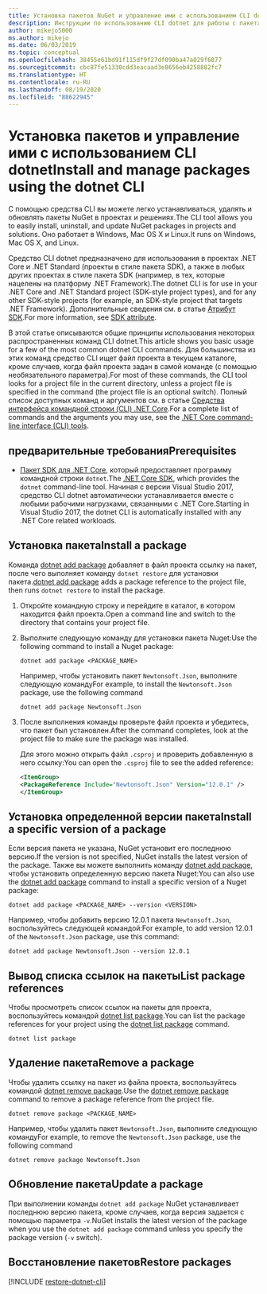 ```yaml
---
title: Установка пакетов NuGet и управление ими с использованием CLI dotnet
description: Инструкции по использованию CLI dotnet для работы с пакетами NuGet.
author: mikejo5000
ms.author: mikejo
ms.date: 06/03/2019
ms.topic: conceptual
ms.openlocfilehash: 38455e61bd91f115df9f27df090ba47a029f6877
ms.sourcegitcommit: cbc87fe51330cdd3eacaad3e8656eb4258882fc7
ms.translationtype: HT
ms.contentlocale: ru-RU
ms.lasthandoff: 08/19/2020
ms.locfileid: "88622945"
---
```

# <a name="install-and-manage-packages-using-the-dotnet-cli"></a><span data-ttu-id="e13b6-103">Установка пакетов и управление ими с использованием CLI dotnet</span><span class="sxs-lookup"><span data-stu-id="e13b6-103">Install and manage packages using the dotnet CLI</span></span>

<span data-ttu-id="e13b6-104">С помощью средства CLI вы можете легко устанавливаться, удалять и обновлять пакеты NuGet в проектах и решениях.</span><span class="sxs-lookup"><span data-stu-id="e13b6-104">The CLI tool allows you to easily install, uninstall, and update NuGet packages in projects and solutions.</span></span> <span data-ttu-id="e13b6-105">Оно работает в Windows, Mac OS X и Linux.</span><span class="sxs-lookup"><span data-stu-id="e13b6-105">It runs on Windows, Mac OS X, and Linux.</span></span>

<span data-ttu-id="e13b6-106">Средство CLI dotnet предназначено для использования в проектах .NET Core и .NET Standard (проекты в стиле пакета SDK), а также в любых других проектах в стиле пакета SDK (например, в тех, которые нацелены на платформу .NET Framework).</span><span class="sxs-lookup"><span data-stu-id="e13b6-106">The dotnet CLI is for use in your .NET Core and .NET Standard project (SDK-style project types), and for any other SDK-style projects (for example, an SDK-style project that targets .NET Framework).</span></span> <span data-ttu-id="e13b6-107">Дополнительные сведения см. в статье [Атрибут SDK](/dotnet/core/tools/csproj#additions).</span><span class="sxs-lookup"><span data-stu-id="e13b6-107">For more information, see [SDK attribute](/dotnet/core/tools/csproj#additions).</span></span>

<span data-ttu-id="e13b6-108">В этой статье описываются общие принципы использования некоторых распространенных команд CLI dotnet.</span><span class="sxs-lookup"><span data-stu-id="e13b6-108">This article shows you basic usage for a few of the most common dotnet CLI commands.</span></span> <span data-ttu-id="e13b6-109">Для большинства из этих команд средство CLI ищет файл проекта в текущем каталоге, кроме случаев, когда файл проекта задан в самой команде (с помощью необязательного параметра).</span><span class="sxs-lookup"><span data-stu-id="e13b6-109">For most of these commands, the CLI tool looks for a project file in the current directory, unless a project file is specified in the command (the project file is an optional switch).</span></span> <span data-ttu-id="e13b6-110">Полный список доступных команд и аргументов см. в статье [Средства интерфейса командной строки (CLI) .NET Core](../reference/dotnet-commands.md).</span><span class="sxs-lookup"><span data-stu-id="e13b6-110">For a complete list of commands and the arguments you may use, see the [.NET Core command-line interface (CLI) tools](../reference/dotnet-commands.md).</span></span>

## <a name="prerequisites"></a><span data-ttu-id="e13b6-111">предварительные требования</span><span class="sxs-lookup"><span data-stu-id="e13b6-111">Prerequisites</span></span>

- <span data-ttu-id="e13b6-112">[Пакет SDK для .NET Core](https://www.microsoft.com/net/download/), который предоставляет программу командной строки `dotnet`.</span><span class="sxs-lookup"><span data-stu-id="e13b6-112">The [.NET Core SDK](https://www.microsoft.com/net/download/), which provides the `dotnet` command-line tool.</span></span> <span data-ttu-id="e13b6-113">Начиная с версии Visual Studio 2017, средство CLI dotnet автоматически устанавливается вместе с любыми рабочими нагрузками, связанными с .NET Core.</span><span class="sxs-lookup"><span data-stu-id="e13b6-113">Starting in Visual Studio 2017, the dotnet CLI is automatically installed with any .NET Core related workloads.</span></span>

## <a name="install-a-package"></a><span data-ttu-id="e13b6-114">Установка пакета</span><span class="sxs-lookup"><span data-stu-id="e13b6-114">Install a package</span></span>

<span data-ttu-id="e13b6-115">Команда [dotnet add package](/dotnet/core/tools/dotnet-add-package?tabs=netcore2x) добавляет в файл проекта ссылку на пакет, после чего выполняет команду `dotnet restore` для установки пакета.</span><span class="sxs-lookup"><span data-stu-id="e13b6-115">[dotnet add package](/dotnet/core/tools/dotnet-add-package?tabs=netcore2x) adds a package reference to the project file, then runs `dotnet restore` to install the package.</span></span>

1. <span data-ttu-id="e13b6-116">Откройте командную строку и перейдите в каталог, в котором находится файл проекта.</span><span class="sxs-lookup"><span data-stu-id="e13b6-116">Open a command line and switch to the directory that contains your project file.</span></span>

2. <span data-ttu-id="e13b6-117">Выполните следующую команду для установки пакета Nuget:</span><span class="sxs-lookup"><span data-stu-id="e13b6-117">Use the following command to install a Nuget package:</span></span>

    ```dotnetcli
    dotnet add package <PACKAGE_NAME>
    ```

    <span data-ttu-id="e13b6-118">Например, чтобы установить пакет `Newtonsoft.Json`, выполните следующую команду</span><span class="sxs-lookup"><span data-stu-id="e13b6-118">For example, to install the `Newtonsoft.Json` package, use the following command</span></span>

    ```dotnetcli
    dotnet add package Newtonsoft.Json
    ```

3. <span data-ttu-id="e13b6-119">После выполнения команды проверьте файл проекта и убедитесь, что пакет был установлен.</span><span class="sxs-lookup"><span data-stu-id="e13b6-119">After the command completes, look at the project file to make sure the package was installed.</span></span>

   <span data-ttu-id="e13b6-120">Для этого можно открыть файл `.csproj` и проверить добавленную в него ссылку:</span><span class="sxs-lookup"><span data-stu-id="e13b6-120">You can open the `.csproj` file to see the added reference:</span></span>

    ```xml
   <ItemGroup>
    <PackageReference Include="Newtonsoft.Json" Version="12.0.1" />
   </ItemGroup>
    ```

## <a name="install-a-specific-version-of-a-package"></a><span data-ttu-id="e13b6-121">Установка определенной версии пакета</span><span class="sxs-lookup"><span data-stu-id="e13b6-121">Install a specific version of a package</span></span>

<span data-ttu-id="e13b6-122">Если версия пакета не указана, NuGet установит его последнюю версию.</span><span class="sxs-lookup"><span data-stu-id="e13b6-122">If the version is not specified, NuGet installs the latest version of the package.</span></span> <span data-ttu-id="e13b6-123">Также вы можете выполнить команду [dotnet add package](/dotnet/core/tools/dotnet-add-package?tabs=netcore2x), чтобы установить определенную версию пакета Nuget:</span><span class="sxs-lookup"><span data-stu-id="e13b6-123">You can also use the [dotnet add package](/dotnet/core/tools/dotnet-add-package?tabs=netcore2x) command to install a specific version of a Nuget package:</span></span>

```dotnetcli
dotnet add package <PACKAGE_NAME> --version <VERSION>
```

<span data-ttu-id="e13b6-124">Например, чтобы добавить версию 12.0.1 пакета `Newtonsoft.Json`, воспользуйтесь следующей командой:</span><span class="sxs-lookup"><span data-stu-id="e13b6-124">For example, to add version 12.0.1 of the `Newtonsoft.Json` package, use this command:</span></span>

```dotnetcli
dotnet add package Newtonsoft.Json --version 12.0.1
```

## <a name="list-package-references"></a><span data-ttu-id="e13b6-125">Вывод списка ссылок на пакеты</span><span class="sxs-lookup"><span data-stu-id="e13b6-125">List package references</span></span>

<span data-ttu-id="e13b6-126">Чтобы просмотреть список ссылок на пакеты для проекта, воспользуйтесь командой [dotnet list package](/dotnet/core/tools/dotnet-list-package?tabs=netcore2x).</span><span class="sxs-lookup"><span data-stu-id="e13b6-126">You can list the package references for your project using the [dotnet list package](/dotnet/core/tools/dotnet-list-package?tabs=netcore2x) command.</span></span>

```dotnetcli
dotnet list package
```

## <a name="remove-a-package"></a><span data-ttu-id="e13b6-127">Удаление пакета</span><span class="sxs-lookup"><span data-stu-id="e13b6-127">Remove a package</span></span>

<span data-ttu-id="e13b6-128">Чтобы удалить ссылку на пакет из файла проекта, воспользуйтесь командой [dotnet remove package](/dotnet/core/tools/dotnet-remove-package?tabs=netcore2x).</span><span class="sxs-lookup"><span data-stu-id="e13b6-128">Use the [dotnet remove package](/dotnet/core/tools/dotnet-remove-package?tabs=netcore2x) command to remove a package reference from the project file.</span></span>

```dotnetcli
dotnet remove package <PACKAGE_NAME>
```

<span data-ttu-id="e13b6-129">Например, чтобы удалить пакет `Newtonsoft.Json`, выполните следующую команду</span><span class="sxs-lookup"><span data-stu-id="e13b6-129">For example, to remove the `Newtonsoft.Json` package, use the following command</span></span>

```dotnetcli
dotnet remove package Newtonsoft.Json
```

## <a name="update-a-package"></a><span data-ttu-id="e13b6-130">Обновление пакета</span><span class="sxs-lookup"><span data-stu-id="e13b6-130">Update a package</span></span>

<span data-ttu-id="e13b6-131">При выполнении команды `dotnet add package` NuGet устанавливает последнюю версию пакета, кроме случаев, когда версия задается с помощью параметра `-v`.</span><span class="sxs-lookup"><span data-stu-id="e13b6-131">NuGet installs the latest version of the package when you use the `dotnet add package` command unless you specify the package version (`-v` switch).</span></span>

## <a name="restore-packages"></a><span data-ttu-id="e13b6-132">Восстановление пакетов</span><span class="sxs-lookup"><span data-stu-id="e13b6-132">Restore packages</span></span>

[!INCLUDE [restore-dotnet-cli](includes/restore-dotnet-cli.md)]
